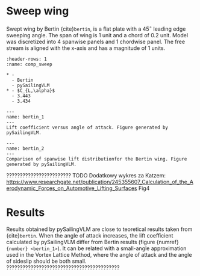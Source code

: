 # Sweep wing
Swept wing by Bertin {cite}`bertin`, is a flat plate with a $45^\circ$ leading edge sweeping angle. The span of wing is 1 unit and a chord of 0.2 unit. Model was discretized into 4 spanwise panels and 1 chordwise panel. The free stream is aligned with the x-axis and has a magnitude of 1 units. 

```{list-table} Comparison between swept wing by Bertin and pySailingVLM results.
:header-rows: 1
:name: comp_sweep

* -
  - Bertin
  - pySailingVLM
* - $C_{L,\alpha}$
  - 3.443
  - 3.434
```

```{figure} ../../figures/bertin_1.png
---
name: bertin_1
---
Lift coefficient versus angle of attack. Figure generated by pySailingVLM.
```

```{figure} ../../figures/bertin_2.png
---
name: bertin_2
---
Comparison of spanwise lift distributionfor the Bertin wing. Figure generated by pySailingVLM.
```
????????????????????????
TODO
Dodatkowy wykres za Katzem: https://www.researchgate.net/publication/245355607_Calculation_of_the_Aerodynamic_Forces_on_Automotive_Lifting_Surfaces
 Fig4

# Results
Results obtained by pySailingVLM are close to teoretical results taken from {cite}`bertin`.
When the angle of attack increases, the lift coefficient calculated by pySailingVLM differ from Bertin results (figure {numref}`{number} <bertin_1>`). It can be related with a small-angle approximation used in the Vortex Lattice Method, where the angle of attack and the angle of sideslip should be both small.
??????????????????????????????????????????
